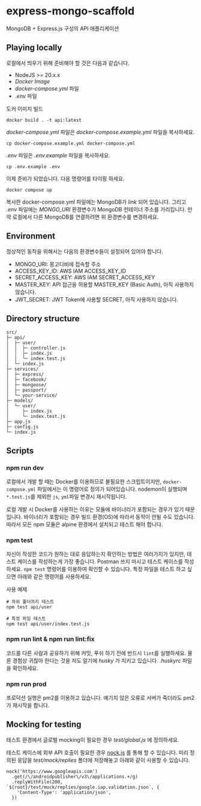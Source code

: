 # express-mongo-scaffold

MongoDB + Express.js 구성의 API 애플리케이션

## Playing locally

로컬에서 띄우기 위해 준비해야 할 것은 다음과 같습니다.

* NodeJS >= 20.x.x
* _Docker Image_
* _docker-compose.yml_ 파일
* _.env_ 파일

도커 이미지 빌드
```
docker build . -t api:latest
```

_docker-compose.yml_ 파일은 _docker-compose.example.yml_ 파일을 복사하세요. 
```
cp docker-compose.example.yml docker-compose.yml
```

_.env_ 파일은 _.env.example_ 파일을 복사하세요. 

```
cp .env.example .env
```

이제 준비가 되었습니다. 다음 명령어를 타이핑 하세요. 
```
docker compose up
```

복사한 docker-compose.yml 파일에는 MongoDB가 _link_ 되어 있습니다. 그리고 _.env_ 파일에는 _MONGO_URI_ 환경변수가 MongoDB 컨테이너 주소를 가리킵니다. 만약 로컬에서 다른 MongoDB를 연결하려면 위 환경변수를 변경하세요. 

## Environment

정상적인 동작을 위해서는 다음의 환경변수들이 설정되어 있어야 합니다. 

* MONGO_URI: 몽고디비에 접속할 주소
* ACCESS_KEY_ID: AWS IAM ACCESS_KEY_ID
* SECRET_ACCESS_KEY: AWS IAM SECRET_ACCESS_KEY
* MASTER_KEY: API 접근을 허용할 MASTER_KEY (Basic Auth), 아직 사용하지 않습니다. 
* JWT_SECRET: JWT Token에 사용할 SECRET, 아직 사용하지 않습니다. 

## Directory structure

```
src/
├─ api/
│  ├─ user/
│  │  ├─ controller.js
│  │  ├─ index.js
│  │  └─ index.test.js
│  └─ index.js
├─ services/
│  ├─ express/
│  ├─ facebook/
│  ├─ mongoose/
│  ├─ passport/
│  └─ your-service/
├─ models/
│  └─ user/
│     ├─ index.js
│     └─ index.test.js
├─ app.js
├─ config.js
└─ index.js
```

## Scripts

### npm run dev

로컬에서 개발 할 때는 Docker를 이용하므로 불필요한 스크립트이지만, `docker-compose.yml` 파일에서는 이 명령어로 정의가 되어있습니다. nodemon이 실행되며 `*.test.js`를 제외한 `js`, `yml`파일 변경시 재시작됩니다. 

로컬 개발 시 Docker를 사용하는 이유는 모듈에 바이너리가 포함되는 경우가 있기 때문입니다. 바이너리가 포함되는 경우 빌드 환경(OS)에 따라서 동작이 안될 수도 있습니다. 따라서 모든 npm 모듈은 alpine 환경에서 설치되고 테스트 해야 합니다.

### npm test

자신이 작성한 코드가 원하는 대로 응답하는지 확인하는 방법은 여러가지가 있지만, 테스트 케이스를 작성하는게 가장 좋습니다. Postman 쓰지 마시고 테스트 케이스를 작성하세요. `npm test` 명령어를 이용하여 확인할 수 있습니다. 특정 파일을 테스트 하고 싶으면 아래와 같은 명령어를 사용하세요.

사용 예제
```
# 하위 폴더까지 테스트
npm test api/user

# 특정 파일 테스트
npm test api/user/index.test.js
```

### npm run lint & npm run lint:fix

코드를 다른 사람과 공유하기 위해 커밋, 푸쉬 하기 전에 반드시 `lint`를 실행하세요. 물론 경험상 귀찮아 한다는 것을 저도 알기에 _husky_ 가 지키고 있습니다. _.huskyrc_ 파일을 확인하세요.

### npm run prod

프로덕션 실행은 pm2를 이용하고 있습니다. 예기치 않은 오류로 서버가 죽더라도 pm2가 재시작을 합니다.

## Mocking for testing

테스트 환경에서 글로벌 mocking이 필요한 경우 _test/global.js_ 에 정의하세요. 

테스트 케이스에 외부 API 호출이 필요한 경우 [nock.js](https://github.com/nock/nock) 를 통해 할 수 있습니다. 미리 정의된 응답을 _test/mock/replies_ 폴더에 저장해놓고 아래와 같이 사용할 수 있습니다. 

```
nock('https://www.googleapis.com')
  .get(/\/androidpublisher\/v3\/applications.+/g)
  .replyWithFile(200, `${root}/test/mock/replies/google.iap.validation.json`, {
    'Content-Type': 'application/json',
  })
```
